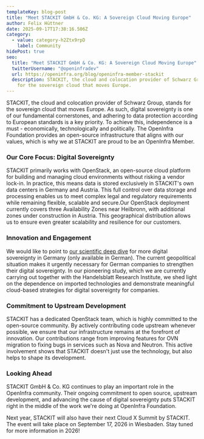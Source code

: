 ```yaml
---
templateKey: blog-post
title: "Meet STACKIT GmbH & Co. KG: A Sovereign Cloud Moving Europe"
author: Felix Hüttner
date: 2025-09-17T17:38:16.506Z
category:
  - value: category-h2Ztx9rpD
    label: Community
hidePost: true
seo:
  title: "Meet STACKIT GmbH & Co. KG: A Sovereign Cloud Moving Europe"
  twitterUsername: "@openinfradev"
  url: https://openinfra.org/blog/openinfra-member-stackit
  description: STACKIT, the cloud and colocation provider of Schwarz Group, stands
    for the sovereign cloud that moves Europe.
---
```

STACKIT, the cloud and colocation provider of Schwarz Group, stands for the sovereign cloud that moves Europe. As such, digital sovereignty is one of our fundamental cornerstones, and adhering to data protection according to European standards is a key priority. To achieve this, independence is a must - economically, technologically and politically. The OpenInfra Foundation provides an open-source infrastructure that aligns with our values, which is why we at STACKIT are proud to be an OpenInfra Member.

### Our Core Focus: Digital Sovereignty

STACKIT primarily works with OpenStack, an open-source cloud platform for building and managing cloud environments without risking a vendor lock-in. In practice, this means data is stored exclusively in STACKIT's own data centers in Germany and Austria. This full control over data storage and processing enables us to meet complex legal and regulatory requirements while remaining flexible, scalable and secure.Our OpenStack deployment currently covers three Availability Zones near Heilbronn, with additional zones under construction in Austria. This geographical distribution allows us to ensure even greater scalability and resilience for our customers.

### Innovation and Engagement

We would like to point to [our scientific deep dive](https://www.stackit.de/de/kontakt-handelsblatt-studie/) for more digital sovereignty in Germany (only available in German). The current geopolitical situation makes it urgently necessary for German companies to strengthen their digital sovereignty. In our pioneering study, which we are currently carrying out together with the Handelsblatt Research Institute, we shed light on the dependence on imported technologies and demonstrate meaningful cloud-based strategies for digital sovereignty for companies.

### Commitment to Upstream Development

STACKIT has a dedicated OpenStack team, which is highly committed to the open-source community. By actively contributing code upstream whenever possible, we ensure that our infrastructure remains at the forefront of innovation. Our contributions range from improving features for OVN migration to fixing bugs in services such as Nova and Neutron. This active involvement shows that STACKIT doesn't just use the technology, but also helps to shape its development.

### Looking Ahead

STACKIT GmbH & Co. KG continues to play an important role in the OpenInfra community. Their ongoing commitment to open source, upstream development, and advancing the cause of digital sovereignty puts STACKIT right in the middle of the work we're doing at OpenInfra Foundation.

Next year, STACKIT will also have their next Cloud X Summit by STACKIT. The event will take place on September 17, 2026 in Wiesbaden. Stay tuned for more information in 2026!